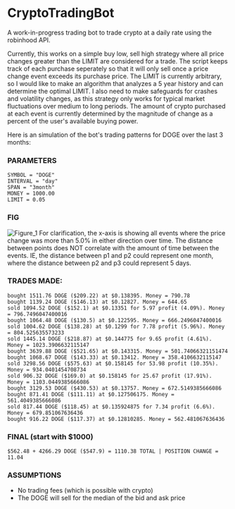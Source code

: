 # CryptoTradingBot
A work-in-progress trading bot to trade crypto at a daily rate using the robinhood API.

Currently, this works on a simple buy low, sell high strategy where all price changes greater than the LIMIT are considered for a trade.  The script keeps track of each purchase seperately so that it will only sell once a price change event exceeds its purchase price.  The LIMIT is currently arbitrary, so I would like to make an algorithm that analyzes a 5 year history and can determine the optimal LIMIT.  I also need to make safeguards for crashes and volatility changes, as this strategy only works for typical market fluctuations over medium to long periods.  The amount of crypto purchased at each event is currently determined by the magnitude of change as a percent of the user's available buying power.


Here is an simulation of the bot's trading patterns for DOGE over the last 3 months:
### PARAMETERS
```
SYMBOL = "DOGE"
INTERVAL = "day"
SPAN = "3month"
MONEY = 1000.00
LIMIT = 0.05
```

### FIG
![Figure_1](https://user-images.githubusercontent.com/63984796/167147167-d6d6db1b-afc0-492b-987c-1131e26847b3.png)
For clarification, the x-axis is showing all events where the price change was more than 5.0% in either direction over time.  The distance between points does NOT correlate with the amount of time between the events.  IE, the distance between p1 and p2 could represent one month, where the distance between p2 and p3 could represent 5 days.

### TRADES MADE:
```
bought 1511.76 DOGE ($209.22) at $0.138395. Money = 790.78
bought 1139.24 DOGE ($146.13) at $0.12827. Money = 644.65
sold 1094.52 DOGE ($152.1) at $0.13351 for 5.97 profit (4.09%). Money = 796.7496047400016
bought 1064.48 DOGE ($130.5) at $0.122595. Money = 666.2496047400016
sold 1004.62 DOGE ($138.28) at $0.1299 for 7.78 profit (5.96%). Money = 804.525635573233
sold 1445.14 DOGE ($218.87) at $0.144775 for 9.65 profit (4.61%). Money = 1023.3906632115147
bought 3639.88 DOGE ($521.65) at $0.143315. Money = 501.74066321151474
bought 1068.67 DOGE ($143.33) at $0.13412. Money = 358.4106632115147
sold 3298.56 DOGE ($575.63) at $0.158145 for 53.98 profit (10.35%). Money = 934.0401454708734
sold 906.32 DOGE ($169.0) at $0.158145 for 25.67 profit (17.91%). Money = 1103.0449385666086
bought 3129.53 DOGE ($430.53) at $0.13757. Money = 672.5149385666086
bought 871.41 DOGE ($111.11) at $0.127506175. Money = 561.4049385666086
sold 817.44 DOGE ($118.45) at $0.135924875 for 7.34 profit (6.6%). Money = 679.851067636436
bought 916.22 DOGE ($117.37) at $0.12810285. Money = 562.481067636436
```

### FINAL (start with $1000)
`$562.48 + 4266.29 DOGE ($547.9) = 1110.38 TOTAL | POSITION CHANGE = 11.04`

### ASSUMPTIONS
- No trading fees (which is possible with crypto)
- The DOGE will sell for the median of the bid and ask price
